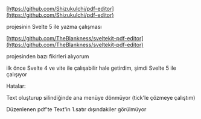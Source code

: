 [https://github.com/ShizukuIchi/pdf-editor](https://github.com/ShizukuIchi/pdf-editor)

projesinin Svelte 5 ile yazma çalışması

[https://github.com/TheBlankness/sveltekit-pdf-editor](https://github.com/TheBlankness/sveltekit-pdf-editor)

projesinden bazı fikirleri alıyorum

ilk önce Svelte 4 ve vite ile çalışabilir hale getirdim,
şimdi Svelte 5 ile çalışıyor

Hatalar:

Text oluşturup silindiğinde ana menüye dönmüyor
(tick'le çözmeye çalıştım)

Düzenlenen pdf'te Text'in 1.satır dışındakiler görülmüyor


